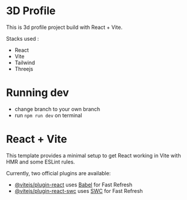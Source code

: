 # 3D Profile
This is 3d profile project build with React + Vite.

Stacks used : 
- React
- Vite
- Tailwind
- Threejs


# Running dev
- change branch to your own branch
- run `npm run dev` on terminal

# React + Vite

This template provides a minimal setup to get React working in Vite with HMR and some ESLint rules.

Currently, two official plugins are available:

- [@vitejs/plugin-react](https://github.com/vitejs/vite-plugin-react/blob/main/packages/plugin-react/README.md) uses [Babel](https://babeljs.io/) for Fast Refresh
- [@vitejs/plugin-react-swc](https://github.com/vitejs/vite-plugin-react-swc) uses [SWC](https://swc.rs/) for Fast Refresh

